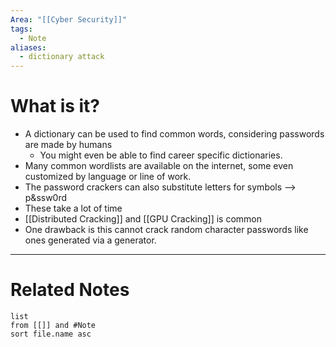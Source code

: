 ```yaml
---
Area: "[[Cyber Security]]"
tags:
  - Note
aliases:
  - dictionary attack
---
```

# What is it?
- A dictionary can be used to find common words, considering passwords are made by humans
	- You might even be able to find career specific dictionaries.
- Many common wordlists are available on the internet, some even customized by language or line of work.
- The password crackers can also substitute letters for symbols --> p&ssw0rd
- These take a lot of time
- [[Distributed Cracking]] and [[GPU Cracking]] is common
- One drawback is this cannot crack random character passwords like ones generated via a generator.


---
# Related Notes
```dataview
list
from [[]] and #Note 
sort file.name asc
```
